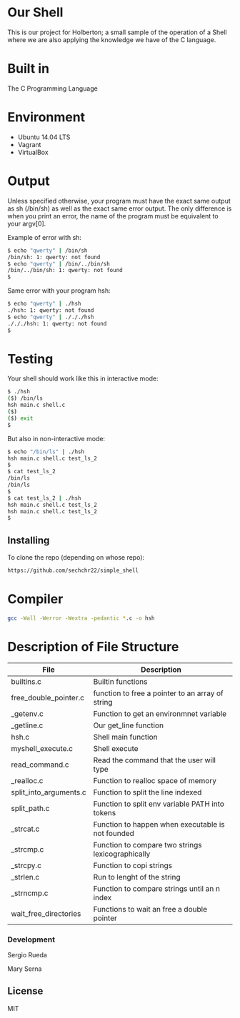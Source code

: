 # Our Shell
This is our project for Holberton; a small sample of the operation of a Shell where we are also applying the knowledge we have of the C language.

# Built in
The C Programming Language

# Environment
- Ubuntu 14.04 LTS
- Vagrant
- VirtualBox

# Output
Unless specified otherwise, your program must have the exact same output as sh (/bin/sh) as well as the exact same error output.
The only difference is when you print an error, the name of the program must be equivalent to your argv[0].

Example of error with sh:
```sh
$ echo "qwerty" | /bin/sh
/bin/sh: 1: qwerty: not found
$ echo "qwerty" | /bin/../bin/sh
/bin/../bin/sh: 1: qwerty: not found
$
```
Same error with your program hsh:
```sh
$ echo "qwerty" | ./hsh
./hsh: 1: qwerty: not found
$ echo "qwerty" | ./././hsh
./././hsh: 1: qwerty: not found
$
```
# Testing
Your shell should work like this in interactive mode:
```sh
$ ./hsh
($) /bin/ls
hsh main.c shell.c
($)
($) exit
$
```
But also in non-interactive mode:
```sh
$ echo "/bin/ls" | ./hsh
hsh main.c shell.c test_ls_2
$
$ cat test_ls_2
/bin/ls
/bin/ls
$
$ cat test_ls_2 | ./hsh
hsh main.c shell.c test_ls_2
hsh main.c shell.c test_ls_2
$
```
## Installing
To clone the repo (depending on whose repo):
```sh
https://github.com/sechchr22/simple_shell
```

# Compiler
```sh
gcc -Wall -Werror -Wextra -pedantic *.c -o hsh
```

# Description of File Structure

| File | Description |
| ------ | ------ |
| builtins.c | Builtin functions |
| free_double_pointer.c | function to free a pointer to an array of string |
| _getenv.c | Function to get an environmnet variable |
| _getline.c | Our get_line function |
| hsh.c | Shell main function |
| myshell_execute.c | Shell execute |
| read_command.c | Read the command that the user will type |
| _realloc.c | Function to realloc space of memory |
| split_into_arguments.c | Function to split the line indexed |
| split_path.c | Function to split env variable PATH into tokens |
| _strcat.c | Function to happen when executable is not founded |
| _strcmp.c | Function to compare two strings lexicographically |
| _strcpy.c | Function to copi strings |
| _strlen.c | Run to lenght of the string |
| _strncmp.c | Function to compare strings until an  n index |
| wait_free_directories | Functions to wait an free a double pointer |


### Development

Sergio Rueda

Mary Serna

License
----
MIT

